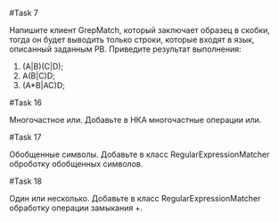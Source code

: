 #Task 7

Напишите клиент GrepMatch, который заключает образец в скобки, тогда он будет выводить только строки, которые входят в язык, описанный заданным РВ. Приведите результат выполнения:
1. (A|B)(C|D);
2. A(B|C)D;
3. (A*B|AC)D;

#Task 16

Многочастное или. Добавьте в НКА многочастные операции или.

#Task 17

Обобщенные символы. Добавьте в класс RegularExpressionMatcher оброботку обобщенных символов.

#Task 18

Один или несколько. Добавьте в класс RegularExpressionMatcher обработку операции замыкания +.